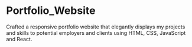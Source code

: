 # Portfolio_Website
Crafted a responsive portfolio website that elegantly displays my projects and skills to potential employers and clients using HTML, CSS, JavaScript and React.
